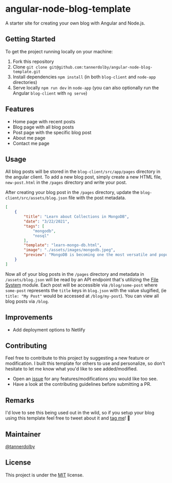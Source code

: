 # angular-node-blog-template
A starter site for creating your own blog with Angular and Node.js.

## Getting Started
To get the project running locally on your machine:
1. Fork this repository
2. Clone `git clone git@github.com:tannerdolby/angular-node-blog-template.git`
3. Install dependencies `npm install` (in both `blog-client` and `node-app` directories)
4. Serve locally `npm run dev` in `node-app` (you can also optionally run the Angular `blog-client` with `ng serve`)

## Features
- Home page with recent posts
- Blog page with all blog posts
- Post page with the specific blog post
- About me page
- Contact me page

## Usage
All blog posts will be stored in the `blog-client/src/app/pages` directory in the angular client. To add a new blog post, simply create a new HTML file, `new-post.html` in the `/pages` directory and write your post.

After creating your blog post in the `/pages` directory, update the `blog-client/src/assets/blog.json` file with the post metadata.

```json
[
    {
        "title": "Learn about Collections in MongoDB",
        "date": "3/22/2021",
        "tags": [
            "mongodb",
            "nosql"
        ],
        "template": "learn-mongo-db.html",
        "image": "./assets/images/mongodb.jpeg",
        "preview": "MongoDB is becoming one the most versatile and popular databases. I personally really enjoy working with NoSQL databases like MongoDB because I prefer using JSON to store data rather than columns and rows (vanilla SQL)."
    }
]
```

Now all of your blog posts in the `/pages` directory and metadata in `/assets/blog.json` will be read by an API endpoint that's utilizing the [File System](https://nodejs.org/api/fs.html) module. Each post will be accessible via `/blog/some-post` where `some-post` represents the `title` keys in `blog.json` with the value slugified, (ie `title: "My Post"` would be accessed at `/blog/my-post`). You can view all blog posts via `/blog`. 

## Improvements
- Add deployment options to Netlify

## Contributing
Feel free to contribute to this project by suggesting a new feature or modification. I built this template for others to use and personalize, so don't hesitate to let me know what you'd like to see added/modified.

- Open an [issue](https://github.com/tannerdolby/angular-node-blog-template/issues) for any features/modifications you would like too see.
- Have a look at the contributing guidelines before submitting a PR.

## Remarks
I'd love to see this being used out in the wild, so if you setup your blog using this template feel free to tweet about it and [tag me](https://twitter.com/tannerdolby)! 🚀

## Maintainer
[@tannerdolby](https://github.com/tannerdolby)

## License
This project is under the [MIT](https://github.com/tannerdolby/angular-node-blog-template/blob/master/LICENSE.md) license.